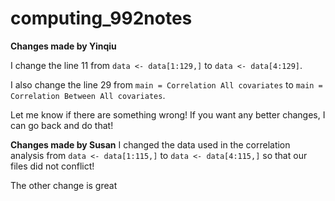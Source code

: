 # computing_992notes

**Changes made by Yinqiu**

I change the line 11 from `data <- data[1:129,]` to `data <- data[4:129]`.

I also change the line 29 from `main = Correlation All covariates` to `main = Correlation Between All covariates`.

Let me know if there are something wrong! If you want any better changes, I can go back and do that!

**Changes made by Susan**
I changed the data used in the correlation analysis from `data <- data[1:115,]` to `data <- data[4:115,]` so that our files did not conflict!

The other change is great
